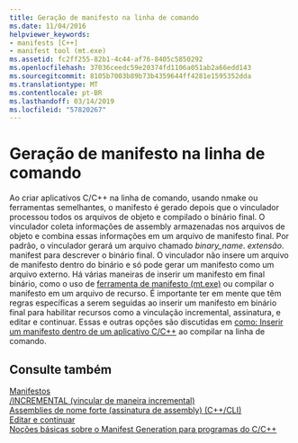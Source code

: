 ```yaml
---
title: Geração de manifesto na linha de comando
ms.date: 11/04/2016
helpviewer_keywords:
- manifests [C++]
- manifest tool (mt.exe)
ms.assetid: fc2ff255-82b1-4c44-af76-8405c5850292
ms.openlocfilehash: 37036ceedc59e20374fd1106a051ab2a66edd143
ms.sourcegitcommit: 8105b7003b89b73b4359644ff4281e1595352dda
ms.translationtype: MT
ms.contentlocale: pt-BR
ms.lasthandoff: 03/14/2019
ms.locfileid: "57820267"
---
```

# <a name="manifest-generation-at-the-command-line"></a>Geração de manifesto na linha de comando

Ao criar aplicativos C/C++ na linha de comando, usando nmake ou ferramentas semelhantes, o manifesto é gerado depois que o vinculador processou todos os arquivos de objeto e compilado o binário final. O vinculador coleta informações de assembly armazenadas nos arquivos de objeto e combina essas informações em um arquivo de manifesto final. Por padrão, o vinculador gerará um arquivo chamado *binary_name*. *extensão*. manifest para descrever o binário final. O vinculador não insere um arquivo de manifesto dentro do binário e só pode gerar um manifesto como um arquivo externo. Há várias maneiras de inserir um manifesto em final binário, como o uso de [ferramenta de manifesto (mt.exe)](https://msdn.microsoft.com/library/aa375649) ou compilar o manifesto em um arquivo de recurso. É importante ter em mente que têm regras específicas a serem seguidas ao inserir um manifesto em binário final para habilitar recursos como a vinculação incremental, assinatura, e editar e continuar. Essas e outras opções são discutidas em [como: Inserir um manifesto dentro de um aplicativo C/C++](how-to-embed-a-manifest-inside-a-c-cpp-application.md) ao compilar na linha de comando.

## <a name="see-also"></a>Consulte também

[Manifestos](/windows/desktop/sbscs/manifests)<br/>
[/INCREMENTAL (vincular de maneira incremental)](reference/incremental-link-incrementally.md)<br/>
[Assemblies de nome forte (assinatura de assembly) (C++/CLI)](../dotnet/strong-name-assemblies-assembly-signing-cpp-cli.md)<br/>
[Editar e continuar](/visualstudio/debugger/edit-and-continue)<br/>
[Noções básicas sobre o Manifest Generation para programas do C/C++](understanding-manifest-generation-for-c-cpp-programs.md)<br/>
